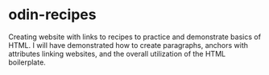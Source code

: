 # odin-recipes
Creating website with links to recipes to practice and demonstrate
basics of HTML. I will have demonstrated how to create paragraphs,
anchors with attributes linking websites, and the overall utilization
of the HTML boilerplate.